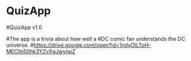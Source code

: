 # QuizApp
#QuizApp v1.0

#The app is a trivia about how well a
#DC comic fan understands the DC universe.
#https://drive.google.com/open?id=1ndyOILToH-MEClhi50hk3YZvXgJwynpZ
